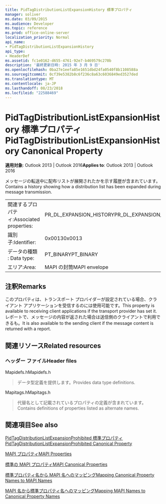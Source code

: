 ```yaml
---
title: PidTagDistributionListExpansionHistory 標準プロパティ
manager: soliver
ms.date: 03/09/2015
ms.audience: Developer
ms.topic: reference
ms.prod: office-online-server
localization_priority: Normal
api_name:
- PidTagDistributionListExpansionHistory
api_type:
- HeaderDef
ms.assetid: fc1e0162-d655-4761-92e7-b469579c270b
description: '最終更新日時: 2015 年 3 月 9 日'
ms.openlocfilehash: 0ba27e1eefa85e1651dbd24fa0540f8b1108588a
ms.sourcegitcommit: 0cf39e5382b8c6f236c8a63c6036849ed3527ded
ms.translationtype: MT
ms.contentlocale: ja-JP
ms.lasthandoff: 08/23/2018
ms.locfileid: "22588469"
---
```

# <a name="pidtagdistributionlistexpansionhistory-canonical-property"></a><span data-ttu-id="bc875-103">PidTagDistributionListExpansionHistory 標準プロパティ</span><span class="sxs-lookup"><span data-stu-id="bc875-103">PidTagDistributionListExpansionHistory Canonical Property</span></span>

  
  
<span data-ttu-id="bc875-104">**適用対象**: Outlook 2013 | Outlook 2016</span><span class="sxs-lookup"><span data-stu-id="bc875-104">**Applies to**: Outlook 2013 | Outlook 2016</span></span> 
  
<span data-ttu-id="bc875-105">メッセージの転送中に配布リストが展開されたかを示す履歴が含まれています。</span><span class="sxs-lookup"><span data-stu-id="bc875-105">Contains a history showing how a distribution list has been expanded during message transmission.</span></span> 
  
|||
|:-----|:-----|
|<span data-ttu-id="bc875-106">関連するプロパティ:</span><span class="sxs-lookup"><span data-stu-id="bc875-106">Associated properties:</span></span>  <br/> |<span data-ttu-id="bc875-107">PR_DL_EXPANSION_HISTORY</span><span class="sxs-lookup"><span data-stu-id="bc875-107">PR_DL_EXPANSION_HISTORY</span></span>  <br/> |
|<span data-ttu-id="bc875-108">識別子:</span><span class="sxs-lookup"><span data-stu-id="bc875-108">Identifier:</span></span>  <br/> |<span data-ttu-id="bc875-109">0x0013</span><span class="sxs-lookup"><span data-stu-id="bc875-109">0x0013</span></span>  <br/> |
|<span data-ttu-id="bc875-110">データの種類 : </span><span class="sxs-lookup"><span data-stu-id="bc875-110">Data type:</span></span>  <br/> |<span data-ttu-id="bc875-111">PT_BINARY</span><span class="sxs-lookup"><span data-stu-id="bc875-111">PT_BINARY</span></span>  <br/> |
|<span data-ttu-id="bc875-112">エリア:</span><span class="sxs-lookup"><span data-stu-id="bc875-112">Area:</span></span>  <br/> |<span data-ttu-id="bc875-113">MAPI の封筒</span><span class="sxs-lookup"><span data-stu-id="bc875-113">MAPI envelope</span></span>  <br/> |
   
## <a name="remarks"></a><span data-ttu-id="bc875-114">注釈</span><span class="sxs-lookup"><span data-stu-id="bc875-114">Remarks</span></span>

<span data-ttu-id="bc875-115">このプロパティは、トランスポート プロバイダーが設定されている場合、クライアント アプリケーションを受信するのには使用可能です。</span><span class="sxs-lookup"><span data-stu-id="bc875-115">This property is available to receiving client applications if the transport provider has set it.</span></span> <span data-ttu-id="bc875-116">レポートで、メッセージの内容が返された場合は送信側のクライアントで利用できるも。</span><span class="sxs-lookup"><span data-stu-id="bc875-116">It is also available to the sending client if the message content is returned with a report.</span></span> 
  
## <a name="related-resources"></a><span data-ttu-id="bc875-117">関連リソース</span><span class="sxs-lookup"><span data-stu-id="bc875-117">Related resources</span></span>

### <a name="header-files"></a><span data-ttu-id="bc875-118">ヘッダー ファイル</span><span class="sxs-lookup"><span data-stu-id="bc875-118">Header files</span></span>

<span data-ttu-id="bc875-119">Mapidefs.h</span><span class="sxs-lookup"><span data-stu-id="bc875-119">Mapidefs.h</span></span>
  
> <span data-ttu-id="bc875-120">データ型定義を提供します。</span><span class="sxs-lookup"><span data-stu-id="bc875-120">Provides data type definitions.</span></span>
    
<span data-ttu-id="bc875-121">Mapitags.h</span><span class="sxs-lookup"><span data-stu-id="bc875-121">Mapitags.h</span></span>
  
> <span data-ttu-id="bc875-122">代替名として記載されているプロパティの定義が含まれています。</span><span class="sxs-lookup"><span data-stu-id="bc875-122">Contains definitions of properties listed as alternate names.</span></span>
    
## <a name="see-also"></a><span data-ttu-id="bc875-123">関連項目</span><span class="sxs-lookup"><span data-stu-id="bc875-123">See also</span></span>



[<span data-ttu-id="bc875-124">PidTagDistributionListExpansionProhibited 標準プロパティ</span><span class="sxs-lookup"><span data-stu-id="bc875-124">PidTagDistributionListExpansionProhibited Canonical Property</span></span>](pidtagdistributionlistexpansionprohibited-canonical-property.md)


[<span data-ttu-id="bc875-125">MAPI プロパティ</span><span class="sxs-lookup"><span data-stu-id="bc875-125">MAPI Properties</span></span>](mapi-properties.md)
  
[<span data-ttu-id="bc875-126">標準の MAPI プロパティ</span><span class="sxs-lookup"><span data-stu-id="bc875-126">MAPI Canonical Properties</span></span>](mapi-canonical-properties.md)
  
[<span data-ttu-id="bc875-127">標準プロパティ名から MAPI 名へのマッピング</span><span class="sxs-lookup"><span data-stu-id="bc875-127">Mapping Canonical Property Names to MAPI Names</span></span>](mapping-canonical-property-names-to-mapi-names.md)
  
[<span data-ttu-id="bc875-128">MAPI 名から標準プロパティ名へのマッピング</span><span class="sxs-lookup"><span data-stu-id="bc875-128">Mapping MAPI Names to Canonical Property Names</span></span>](mapping-mapi-names-to-canonical-property-names.md)

